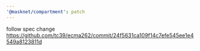 ```yaml
---
'@masknet/compartment': patch
---
```


follow spec change https://github.com/tc39/ecma262/commit/24f5631ca109f14c7efe545ee1e4549a8123811d
